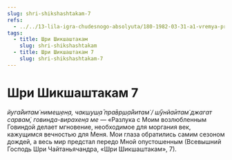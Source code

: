```yaml
---
slug: shri-shikshashtakam-7
refs:
  - ../../13-lila-igra-chudesnogo-absolyuta/180-1982-03-31-a1-vremya-prostranstvo-i-rasy-volny-sladostnogo-okeana-lily.md
tags:
  - title: Шри Шикшаштакам
    slug: shri-shikshashtakam
  - title: Шри Шикшаштакам 7
    slug: shri-shikshashtakam-7
---
```


# Шри Шикшаштакам 7

*йуга̄йитам̇ нимеш̣ен̣а, чакш̣уш̣а̄ пра̄вр̣ш̣а̄йитам̇ / ш́ӯнйа̄итам̇ джагат сарвам̇, говинда-вирахен̣а ме* — «Разлука с Моим возлюбленным Говиндой делает мгновение, необходимое для моргания век, кажущимся вечностью для Меня. Мои глаза обратились самим сезоном дождей, а весь мир предстал передо Мной опустошенным (Всевышний Господь Шри Чайтаньячандра, «Шри Шикшаштакам», 7).
